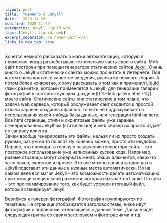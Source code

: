 ```yaml
---
layout: post
title:  "Немного о Jekyll"
date:   2020-11-29
modified: 2020-11-29
categories: Jekyll Liquid web
tags: [Jekyll, Liquid, web]
excerpt_separator: <a name="cut"></a>
links_in_new_tab: true
---
```


Хочется немного рассказать о магии автоматизации, которую я применяю, когда разрабатываю техническую часть своего сайта. Мой сайт построен при помощи генератора статических сайтов [Jekyll](https://jekyllrb.com/). Очень много о Jekyll и статических сайтах можно прочитать в Интернете. Под катом очень кратко, в качестве введения, расскажу немного теории. А потом более конкретно, я хочу рассказать о том как я применил [Liquid](https://jekyllrb.com/docs/liquid/) (язык разметки, который применяется в Jekyll) для генерации галерии фотографий в соответствующем [разделе]({%- link gallery.html -%}) моего сайта.
<a name="cut"></a>
Статические сайты они статические в том плане, что задача web сервера, который обслуживает сайт сводится к простой отдачи заранее созданных файлов. То есть не подразумевается использования какой-нибудь базы данных, или генерации html на лету. Все html страницы, стили и скриптовые файлы уже заранее сгенерированны Jekyll'ом (статические) и web сервер их просто отдаёт по запросу клиента.  
Зачем вообще генерировать эти файлы, нельзя ли их просто создать руками, раз уж на то пошло? Ну конечно можно, просто это неудобно. Первое, что приходит в голову о назначении генератора сайта - это повторное использование уже написанных кусков кода. Например, разные страницы могут содержать много общих элементов, каких-то заголовков, скриптов и прочее. Это всё можно написать один раз и Jekyll подставит эти данные в нужные места автоматически.
Но на самом деле вся магия Jekyll - это возможности делать автоматизацию при помощи специальной разметки, которая называется Liquid. По сути - это программирование того, как будет устроен итоговый файл, который сгенерирует Jekyll.

Вернёмся к галереи фотографий. Фотографии группируются по тематике. На странице отображается заголовок темы, ниже идут фотографии с подписями, относящиеся к данной теме. Дальше идёт следующая группа со своим заголовком и фотографиями и т.д.



